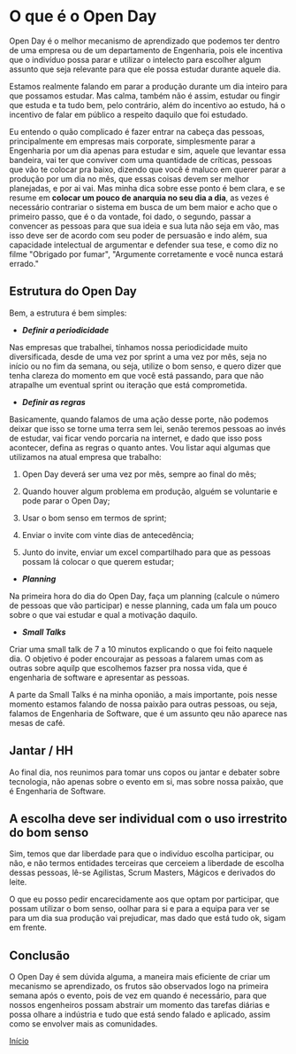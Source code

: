 # O que é o Open Day

Open Day é o melhor mecanismo de aprendizado que podemos ter dentro de uma empresa ou de um departamento de Engenharia, pois ele incentiva que o indivíduo possa parar e utilizar o intelecto para escolher algum assunto que seja relevante para que ele possa estudar durante aquele dia.

Estamos realmente falando em parar a produção durante um dia inteiro para que possamos estudar. Mas calma, também não é assim, estudar ou fingir que estuda e ta tudo bem, pelo contrário, além do incentivo ao estudo, há o incentivo de falar em público a respeito daquilo que foi estudado.

Eu entendo o quão complicado é fazer entrar na cabeça das pessoas, principalmente em empresas mais corporate, simplesmente parar a Engenharia por um dia apenas para estudar e sim, aquele que levantar essa bandeira, vai ter que conviver com uma quantidade de críticas, pessoas que vão te colocar pra baixo, dizendo que você é maluco em querer parar a produção por um dia no mês, que essas coisas devem ser melhor planejadas, e por ai vai. Mas minha dica sobre esse ponto é bem clara, e se resume em **colocar um pouco de anarquia no seu dia a dia**, as vezes é necessário contrariar o sistema em busca de um bem maior e acho que o primeiro passo, que é o da vontade, foi dado, o segundo, passar a convencer as pessoas para que sua ideia e sua luta não seja em vão, mas isso deve ser de acordo com seu poder de persuasão e indo além, sua capacidade intelectual de argumentar e defender sua tese, e como diz no filme "Obrigado por fumar", "Argumente corretamente e você nunca estará errado."

## Estrutura do Open Day

Bem, a estrutura é bem simples: 

- ***Definir a periodicidade***

Nas empresas que trabalhei, tínhamos nossa periodicidade muito diversificada, desde de uma vez por sprint a uma vez por mês, seja no início ou no fim da semana, ou seja, utilize o bom senso, e quero dizer que tenha clareza do momento em que você está passando, para que não atrapalhe um eventual sprint ou iteração que está comprometida.

- ***Definir as regras***

Basicamente, quando falamos de uma ação desse porte, não podemos deixar que isso se torne uma terra sem lei, senão teremos pessoas ao invés de estudar, vai ficar vendo porcaria na internet, e dado que isso poss acontecer, defina as regras o quanto antes. Vou listar aqui algumas que utilizamos na atual empresa que trabalho: 

1. Open Day deverá ser uma vez por mês, sempre ao final do mês;

2. Quando houver algum problema em produção, alguém se voluntarie e pode parar o Open Day;

3. Usar o bom senso em termos de sprint;

4. Enviar o invite com vinte dias de antecedência; 

5. Junto do invite, enviar um excel compartilhado para que as pessoas possam lá colocar o que querem estudar;

- ***Planning***

Na primeira hora do dia do Open Day, faça um planning (calcule o número de pessoas que vão participar) e nesse planning, cada um fala um pouco sobre o que vai estudar e qual a motivação daquilo.

- ***Small Talks***

Criar uma small talk de 7 a 10 minutos explicando o que foi feito naquele dia. O objetivo é poder encourajar as pessoas a falarem umas com as outras sobre aquilp que escolhemos fazser pra nossa vida, que é engenharia de software e apresentar as pessoas. 

A parte da Small Talks é na minha oponião, a mais importante, pois nesse momento estamos falando de nossa paixão para outras pessoas, ou seja, falamos de Engenharia de Software, que é um assunto qeu não aparece nas mesas de café.

## Jantar / HH 

Ao final dia, nos reunimos para tomar uns copos ou jantar e debater sobre tecnologia, não apenas sobre o evento em si, mas sobre nossa paixão, que é Engenharia de Software.

## A escolha deve ser individual com o uso irrestrito do bom senso

Sim, temos que dar liberdade para que o indivíduo escolha participar, ou não, e não termos entidades terceiras que cerceiem a liberdade de escolha dessas pessoas, lê-se Agilistas, Scrum Masters, Mágicos e derivados do leite. 

O que eu posso pedir encarecidamente aos que optam por participar, que possam utilizar o bom senso, oolhar para si e para a equipa para ver se para um dia sua produção vai prejudicar, mas dado que está tudo ok, sigam em frente. 

## Conclusão 

O Open Day é sem dúvida alguma, a maneira mais eficiente de criar um mecanismo se aprendizado, os frutos são observados logo na primeira semana após o evento, pois de vez em quando é necessário, para que nossos engenheiros possam abstrair um momento das tarefas diárias e possa olhare a indústria e tudo que está sendo falado e aplicado, assim como se envolver mais as comunidades.

[Início](https://github.com/thiagomarquessp/cultura-do-aprendizado)